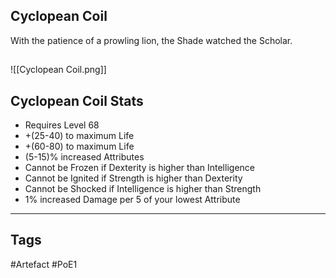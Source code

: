 ## Cyclopean Coil
With the patience of a prowling lion,
the Shade watched the Scholar.
##
![[Cyclopean Coil.png]]
## Cyclopean Coil Stats
- Requires Level 68
- +(25-40) to maximum Life
- +(60-80) to maximum Life
- (5-15)% increased Attributes
- Cannot be Frozen if Dexterity is higher than Intelligence
- Cannot be Ignited if Strength is higher than Dexterity
- Cannot be Shocked if Intelligence is higher than Strength
- 1% increased Damage per 5 of your lowest Attribute


---
## Tags
#Artefact
#PoE1